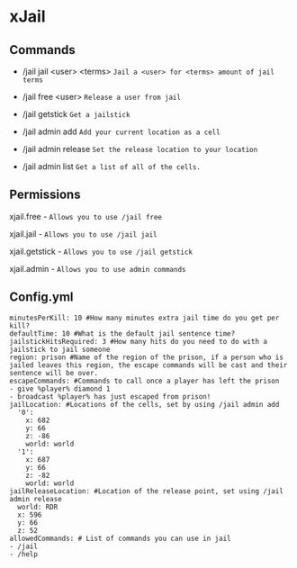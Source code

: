 # xJail

## Commands
* /jail jail \<user> \<terms> `Jail a <user> for <terms> amount of jail terms`
* /jail free \<user> `Release a user from jail`
* /jail getstick `Get a jailstick`

* /jail admin add  `Add your current location as a cell`
* /jail admin release `Set the release location to your location`
* /jail admin list  `Get a list of all of the cells.`

## Permissions 

xjail.free - `Allows you to use /jail free`

xjail.jail - `Allows you to use /jail jail`

xjail.getstick - `Allows you to use /jail getstick`

xjail.admin - `Allows you to use admin commands`

## Config.yml
```
minutesPerKill: 10 #How many minutes extra jail time do you get per kill?
defaultTime: 10 #What is the default jail sentence time?
jailstickHitsRequired: 3 #How many hits do you need to do with a jailstick to jail someone
region: prison #Name of the region of the prison, if a person who is jailed leaves this region, the escape commands will be cast and their sentence will be over.
escapeCommands: #Commands to call once a player has left the prison
- give %player% diamond 1
- broadcast %player% has just escaped from prison!
jailLocation: #Locations of the cells, set by using /jail admin add
  '0':
    x: 682
    y: 66
    z: -86
    world: world
  '1':
    x: 687
    y: 66
    z: -82
    world: world
jailReleaseLocation: #Location of the release point, set using /jail admin release
  world: RDR
  x: 596
  y: 66
  z: 52
allowedCommands: # List of commands you can use in jail
- /jail
- /help
```
